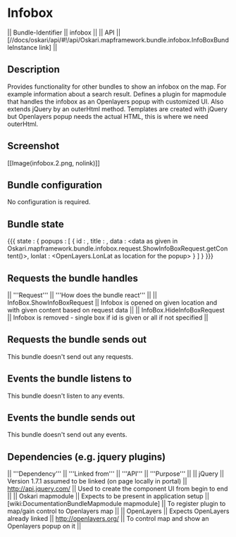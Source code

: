 # Infobox

|| Bundle-Identifier || infobox ||
|| API || [//docs/oskari/api/#!/api/Oskari.mapframework.bundle.infobox.InfoBoxBundleInstance link] ||

## Description

Provides functionality for other bundles to show an infobox on the map. For example information about a search result. Defines a plugin for mapmodule that handles the infobox as an Openlayers popup with customized UI. Also extends jQuery by an outerHtml method. Templates are created with jQuery but Openlayers popup needs the actual HTML, this is where we need outerHtml. 

## Screenshot

[[Image(infobox.2.png, nolink)]]

## Bundle configuration

No configuration is required.

## Bundle state

{{{
state : {
  popups : [
     {
        id : <popup id>,
        title :  <popup title>,
        data :  <data as given in Oskari.mapframework.bundle.infobox.request.ShowInfoBoxRequest.getContent()>,
        lonlat : <OpenLayers.LonLat as location for the popup>
     }
  ]
}
}}}

## Requests the bundle handles

|| '''Request''' || '''How does the bundle react''' ||
|| InfoBox.ShowInfoBoxRequest || Infobox is opened on given location and with given content based on request data ||
|| InfoBox.HideInfoBoxRequest || Infobox is removed - single box if id is given or all if not specified ||

## Requests the bundle sends out

This bundle doesn't send out any requests.

## Events the bundle listens to

This bundle doesn't listen to any events.

## Events the bundle sends out

This bundle doesn't send out any events.

## Dependencies (e.g. jquery plugins)

|| '''Dependency''' || '''Linked from''' || '''API''' || '''Purpose''' ||
|| jQuery || Version 1.7.1 assumed to be linked (on page locally in portal) || http://api.jquery.com/ || Used to create the component UI from begin to end ||
|| Oskari mapmodule || Expects to be present in application setup || [wiki:DocumentationBundleMapmodule mapmodule] || To register plugin to map/gain control to Openlayers map ||
|| OpenLayers || Expects OpenLayers already linked || http://openlayers.org/ || To control map and show an Openlayers popup on it ||

